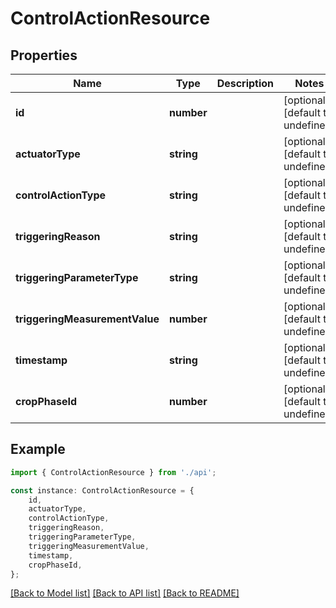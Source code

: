 # ControlActionResource


## Properties

Name | Type | Description | Notes
------------ | ------------- | ------------- | -------------
**id** | **number** |  | [optional] [default to undefined]
**actuatorType** | **string** |  | [optional] [default to undefined]
**controlActionType** | **string** |  | [optional] [default to undefined]
**triggeringReason** | **string** |  | [optional] [default to undefined]
**triggeringParameterType** | **string** |  | [optional] [default to undefined]
**triggeringMeasurementValue** | **number** |  | [optional] [default to undefined]
**timestamp** | **string** |  | [optional] [default to undefined]
**cropPhaseId** | **number** |  | [optional] [default to undefined]

## Example

```typescript
import { ControlActionResource } from './api';

const instance: ControlActionResource = {
    id,
    actuatorType,
    controlActionType,
    triggeringReason,
    triggeringParameterType,
    triggeringMeasurementValue,
    timestamp,
    cropPhaseId,
};
```

[[Back to Model list]](../README.md#documentation-for-models) [[Back to API list]](../README.md#documentation-for-api-endpoints) [[Back to README]](../README.md)
